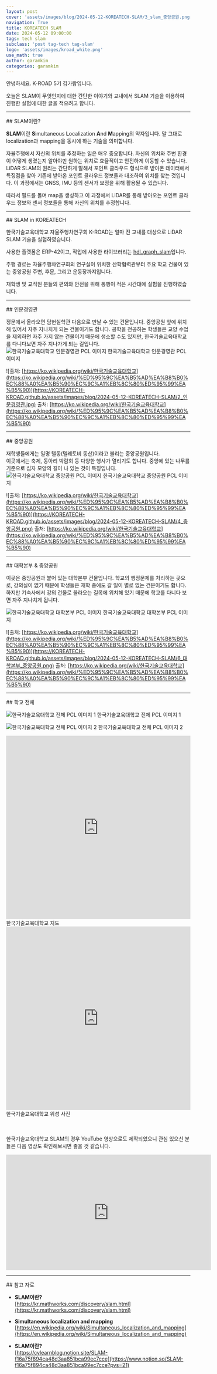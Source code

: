 ```yaml
---
layout: post
cover: 'assets/images/blog/2024-05-12-KOREATECH-SLAM/3_slam_중앙공원.png'
navigation: True
title: KOREATECH SLAM
date: 2024-05-12 09:00:00
tags: tech slam
subclass: 'post tag-tech tag-slam'
logo: 'assets/images/kroad_white.png'
use_math: true
author: garamkim
categories: garamkim
---
```


안녕하세요. K-ROAD 5기 김가람입니다.

오늘은 SLAM이 무엇인지에 대한 간단한 이야기와 교내에서 SLAM 기술을 이용하여 진행한 실험에 대한 글을 적으려고 합니다.

<hr>
## SLAM이란?

**SLAM**이란 **S**imultaneous **L**ocalization **A**nd **M**apping의 약자입니다. 말 그대로 localization과 mapping을 동시에 하는 기술을 의미합니다.

자율주행에서 자신의 위치를 추정하는 일은 매우 중요합니다. 자신의 위치와 주변 환경이 어떻게 생겼는지 알아야만 원하는 위치로 효율적이고 안전하게 이동할 수 있습니다. LiDAR SLAM의 원리는 간단하게 말해서 포인트 클라우드 형식으로 받아온 데이터에서 특징점을 찾아 기존에 받아온 포인트 클라우드 정보들과 대조하여 위치를 찾는 것입니다. 이 과정에서는 GNSS, IMU 등의 센서가 보정을 위해 활용될 수 있습니다.

따라서 필드를 돌며 map을 생성하고 이 과정에서 LiDAR를 통해 받아오는 포인트 클라우드 정보와 센서 정보들을 통해 자신의 위치를 추정합니다.

<hr>
## SLAM in KOREATECH

한국기술교육대학교 자율주행차연구회 K-ROAD는 얼마 전 교내를 대상으로 LiDAR SLAM 기술을 실험하였습니다.

사용한 플랫폼은 ERP-42이고, 작업에 사용한 라이브러리는 [hdl_graph_slam](https://github.com/koide3/hdl_graph_slam)입니다.

주행 경로는 자율주행차연구회의 연구실이 위치한 산학협력관부터 주요 학교 건물이 있는 중앙공원 주변, 후문, 그리고 운동장까지입니다.

재학생 및 교직원 분들의 편의와 안전을 위해 통행이 적은 시간대에 실험을 진행하였습니다.

<hr>
## 인문경영관

정문에서 올라오면 담헌실학관 다음으로 만날 수 있는 건문입니다. 중앙공원 앞에 위치해 있어서 자주 지나치게 되는 건물이기도 합니다. 공학을 전공하는 학생들은 교양 수업을 제외하면 자주 가지 않는 건물이기 때문에 생소할 수도 있지만, 한국기술교육대학교를 다니다보면 자주 지나가게 되는 길입니다.
![한국기술교육대학교 인문경영관 PCL 이미지](https://KOREATECH-KROAD.github.io/assets/images/blog/2024-05-12-KOREATECH-SLAM/1_slam_인문경영관.png)
한국기술교육대학교 인문경영관 PCL 이미지

![출처: [https://ko.wikipedia.org/wiki/한국기술교육대학교](https://ko.wikipedia.org/wiki/%ED%95%9C%EA%B5%AD%EA%B8%B0%EC%88%A0%EA%B5%90%EC%9C%A1%EB%8C%80%ED%95%99%EA%B5%90)](https://KOREATECH-KROAD.github.io/assets/images/blog/2024-05-12-KOREATECH-SLAM/2_인문경영관.jpg)
출처: [https://ko.wikipedia.org/wiki/한국기술교육대학교](https://ko.wikipedia.org/wiki/%ED%95%9C%EA%B5%AD%EA%B8%B0%EC%88%A0%EA%B5%90%EC%9C%A1%EB%8C%80%ED%95%99%EA%B5%90)

<hr>
## 중앙공원

재학생들에게는 일명 텔동(텔레토비 동산)이라고 불리는 중앙공원입니다.<br>
이곳에서는 축제, 동아리 박람회 등 다양한 행사가 열리기도 합니다. 중앙에 있는 나무를 기준으로 십자 모양의 길이 나 있는 것이 특징입니다.
![한국기술교육대학교 중앙공원 PCL 이미지](https://KOREATECH-KROAD.github.io/assets/images/blog/2024-05-12-KOREATECH-SLAM/3_slam_중앙공원.png)
한국기술교육대학교 중앙공원 PCL 이미지

![출처: [https://ko.wikipedia.org/wiki/한국기술교육대학교](https://ko.wikipedia.org/wiki/%ED%95%9C%EA%B5%AD%EA%B8%B0%EC%88%A0%EA%B5%90%EC%9C%A1%EB%8C%80%ED%95%99%EA%B5%90)](https://KOREATECH-KROAD.github.io/assets/images/blog/2024-05-12-KOREATECH-SLAM/4_중앙공원.png)
출처: [https://ko.wikipedia.org/wiki/한국기술교육대학교](https://ko.wikipedia.org/wiki/%ED%95%9C%EA%B5%AD%EA%B8%B0%EC%88%A0%EA%B5%90%EC%9C%A1%EB%8C%80%ED%95%99%EA%B5%90)

<hr>
## 대학본부 & 중앙공원

이곳은 중앙공원과 붙어 있는 대학본부 건물입니다. 학교의 행정문제를 처리하는 곳으로, 강의실이 없기 때문에 학생들은 재학 중에도 갈 일이 별로 없는 건문이기도 합니다. 하지만 기숙사에서 강의 건물로 올라오는 길목에 위치해 있기 때문에 학교를 다니다 보면 자주 지나치게 됩니다.

![한국기술교육대학교 대학본부 PCL 이미지](https://KOREATECH-KROAD.github.io/assets/images/blog/2024-05-12-KOREATECH-SLAM/5_slam_대학본부_중앙공원.png)
한국기술교육대학교 대학본부 PCL 이미지

![출처: [https://ko.wikipedia.org/wiki/한국기술교육대학교](https://ko.wikipedia.org/wiki/%ED%95%9C%EA%B5%AD%EA%B8%B0%EC%88%A0%EA%B5%90%EC%9C%A1%EB%8C%80%ED%95%99%EA%B5%90)](https://KOREATECH-KROAD.github.io/assets/images/blog/2024-05-12-KOREATECH-SLAM/6_대학본부_중앙공원.png)
출처: [https://ko.wikipedia.org/wiki/한국기술교육대학교](https://ko.wikipedia.org/wiki/%ED%95%9C%EA%B5%AD%EA%B8%B0%EC%88%A0%EA%B5%90%EC%9C%A1%EB%8C%80%ED%95%99%EA%B5%90)

<hr>
## 학교 전체

![한국기술교육대학교 전체 PCL 이미지 1](https://KOREATECH-KROAD.github.io/assets/images/blog/2024-05-12-KOREATECH-SLAM/7_slam_학교.png)
한국기술교육대학교 전체 PCL 이미지 1

![한국기술교육대학교 전체 PCL 이미지 2](https://KOREATECH-KROAD.github.io/assets/images/blog/2024-05-12-KOREATECH-SLAM/8_slam_학교_2.png)
한국기술교육대학교 전체 PCL 이미지 2

<iframe src="https://www.google.com/maps/embed?pb=!1m18!1m12!1m3!1d3196.312720045096!2d127.28166769846388!3d36.7630647553576!2m3!1f0!2f0!3f0!3m2!1i1024!2i768!4f13.1!3m3!1m2!1s0x357b2ac6c614c717%3A0x820bda83618bd53b!2sKorea University of Technology %26 Education (KOREATECH)%2C Campus 1!5e0!3m2!1sen!2skr!4v1715522416158!5m2!1sen!2skr" width="100%" height="500" style="border:0;" allowfullscreen="" loading="lazy" referrerpolicy="no-referrer-when-downgrade"></iframe>
한국기술교육대학교 지도

<iframe src="https://www.google.com/maps/embed?pb=!1m14!1m8!1m3!1d8040.655696704383!2d127.28194100000002!3d36.763718!3m2!1i1024!2i768!4f13.1!3m3!1m2!1s0x357b2ac6c614c717%3A0x820bda83618bd53b!2sKorea%20University%20of%20Technology%20%26%20Education%20(KOREATECH)%2C%20Campus%201!5e1!3m2!1sen!2skr!4v1715530978828!5m2!1sen!2skr" width="100%" height="500" style="border:0;" allowfullscreen="" loading="lazy" referrerpolicy="no-referrer-when-downgrade"></iframe>
한국기술교육대학교 위성 사진

<!-- ![출처: Google maps](https://KOREATECH-KROAD.github.io/assets/images/blog/2024-05-12-KOREATECH-SLAM/10_학교_위성사진.png)
출처: Google maps -->

<br><br>
한국기술교육대학교 SLAM의 경우  YouTube 영상으로도 제작되었으니 관심 있으신 분들은 다음 영상도 확인해보시면 좋을 것 같습니다.

<iframe width="560" height="315" src="https://www.youtube.com/embed/-DC6ZDe-v5w?si=sIj0hRa2g_KQ3_Ru" title="YouTube video player" frameborder="0" allow="accelerometer; autoplay; clipboard-write; encrypted-media; gyroscope; picture-in-picture; web-share" referrerpolicy="strict-origin-when-cross-origin" allowfullscreen></iframe>

<hr>
## 참고 자료

- **SLAM이란?**<br>
    [https://kr.mathworks.com/discovery/slam.html](https://kr.mathworks.com/discovery/slam.html)
    
- **Simultaneous localization and mapping**<br>
    [https://en.wikipedia.org/wiki/Simultaneous_localization_and_mapping](https://en.wikipedia.org/wiki/Simultaneous_localization_and_mapping)
    
- **SLAM이란?**<br>
    [https://cvlearnblog.notion.site/SLAM-f16a75f894ca48d3aa851bca99ec7cce](https://www.notion.so/SLAM-f16a75f894ca48d3aa851bca99ec7cce?pvs=21)